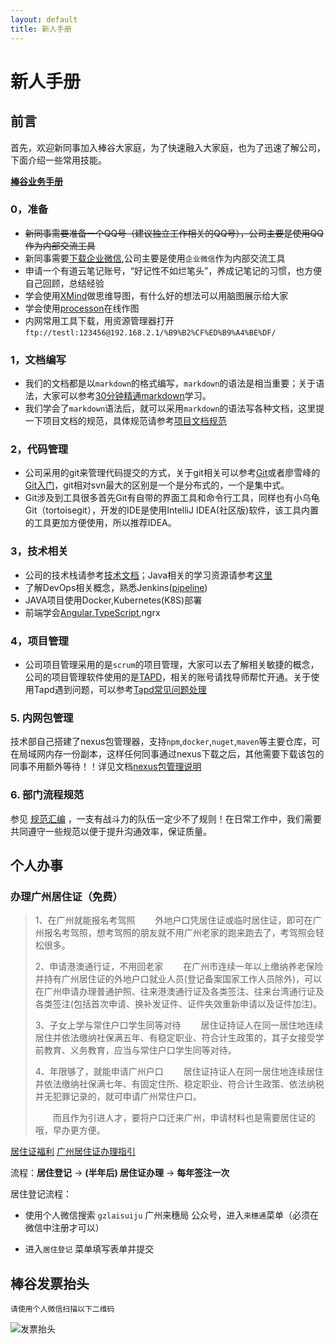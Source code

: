 ```yaml
---
layout: default
title: 新人手册
---
```


# 新人手册
## 前言
首先，欢迎新同事加入棒谷大家庭，为了快速融入大家庭，也为了迅速了解公司，下面介绍一些常用技能。

[**棒谷业务手册**](http://192.168.1.151:28082/)

### 0，准备
* ~~新同事需要准备一个QQ号（建议独立工作相关的QQ号），公司主要是使用QQ作为内部交流工具~~
* 新同事需要[下载企业微信](https://work.weixin.qq.com/),公司主要是使用`企业微信`作为内部交流工具
* 申请一个有道云笔记账号，“好记性不如烂笔头”，养成记笔记的习惯，也方便自己回顾，总结经验
* 学会使用[XMind](https://www.xmind.cn/)做思维导图，有什么好的想法可以用脑图展示给大家
* 学会使用[processon](https://www.processon.com/)在线作图
* 内网常用工具下载，用资源管理器打开`ftp://testl:123456@192.168.2.1/%B9%B2%CF%ED%B9%A4%BE%DF/`

### 1，文档编写
* 我们的文档都是以`markdown`的格式编写，`markdown`的语法是相当重要；关于语法，大家可以参考[30分钟精通markdown](http://blog.leanote.com/post/freewalk/Markdown-%E8%AF%AD%E6%B3%95%E6%89%8B%E5%86%8C)学习。
* 我们学会了`markdown`语法后，就可以采用`markdown`的语法写各种文档，这里提一下项目文档的规范，具体规范请参考[项目文档规范](dev-law.md)

### 2，代码管理
* 公司采用的git来管理代码提交的方式，关于git相关可以参考[Git](https://git-scm.com/book/zh/v1/%E8%B5%B7%E6%AD%A5-Git-%E5%9F%BA%E7%A1%80)或者廖雪峰的[Git入门](https://www.liaoxuefeng.com/wiki/0013739516305929606dd18361248578c67b8067c8c017b000/)，git相对svn最大的区别是一个是分布式的，一个是集中式。
* Git涉及到工具很多首先Git有自带的界面工具和命令行工具，同样也有小乌龟Git（tortoisegit），开发的IDE是使用IntelliJ IDEA(社区版)软件，该工具内置的工具更加方便使用，所以推荐IDEA。

### 3，技术相关
* 公司的技术栈请参考[技术文档](java-stack.md)；Java相关的学习资源请参考[这里](about-java.md)
* 了解DevOps相关概念，熟悉Jenkins([pipeline](https://jenkins.io/doc/book/pipeline/))
* JAVA项目使用Docker,Kubernetes(K8S)部署
* 前端学会[Angular](https://www.angular.cn/docs),[TypeScript](https://www.tslang.cn/docs/home.html),ngrx

### 4，项目管理
* 公司项目管理采用的是`scrum`的项目管理，大家可以去了解相关敏捷的概念，公司的项目管理软件使用的是[TAPD](https://www.tapd.cn/my_worktable/?from=left_tree_v2)，相关的账号请找导师帮忙开通。关于使用Tapd遇到问题，可以参考[Tapd常见问题处理](faq-tapd.md)

### 5. 内网包管理

技术部自己搭建了nexus包管理器，支持`npm`,`docker`,`nuget`,`maven`等主要仓库，可在局域网内存一份副本，这样任何同事通过nexus下载之后，其他需要下载该包的同事不用额外等待！！详见文档[nexus包管理说明](http://hello.banggood.cn/docs/skb-repository.html)

### 6. 部门流程规范

参见 [规范汇编](http://hello.banggood.cn/docs/dev-spec.html) ，一支有战斗力的队伍一定少不了规则！在日常工作中，我们需要共同遵守一些规范以便于提升沟通效率，保证质量。

## 个人办事

### 办理广州居住证（免费）

>1、在广州就能报名考驾照
>　　外地户口凭居住证或临时居住证，即可在广州报名考驾照，想考驾照的朋友就不用广州老家的跑来跑去了，考驾照会轻松很多。
>
>2、申请港澳通行证，不用回老家
>　　在广州市连续一年以上缴纳养老保险并持有广州居住证的外地户口就业人员(登记备案国家工作人员除外)，可以在广州申请办理普通护照、往来港澳通行证及各类签注、往来台湾通行证及各类签注(包括首次申请、换补发证件、证件失效重新申请以及证件加注)。
>
>3、子女上学与常住户口学生同等对待
>　　居住证持证人在同一居住地连续居住并依法缴纳社保满五年、有稳定职业、符合计生政策的，其子女接受学前教育、义务教育，应当与常住户口学生同等对待。
>
>4、年限够了，就能申请广州户口
>　　居住证持证人在同一居住地连续居住并依法缴纳社保满七年、有固定住所、稳定职业、符合计生政策、依法纳税并无犯罪记录的，就可申请广州常住户口。
>
>　　而且作为引进人才，要将户口迁来广州，申请材料也是需要居住证的哦，早办更方便。

[居住证福利](http://mp.weixin.qq.com/s/QhGFVsL_eHd9uR10n7AF5g)
[广州居住证办理指引](https://mp.weixin.qq.com/s/FlL0CkcpjNEu1KdcQpovMA)

流程：**居住登记** ->  **(半年后) 居住证办理**  -> **每年签注一次**

居住登记流程：

* 使用个人微信搜索 `gzlaisuiju` 广州来穗局 公众号，进入`来穗通`菜单（必须在微信中注册才可以）

* 进入`居住登记` 菜单填写表单并提交


## 棒谷发票抬头

	请使用个人微信扫描以下二维码
	
![发票抬头](/docs/imgs/bg-invoice.png)
